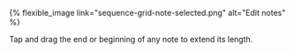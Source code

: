 ---
---

{% flexible_image link="sequence-grid-note-selected.png" alt="Edit notes" %}

Tap and drag the end or beginning of any note to extend its length.